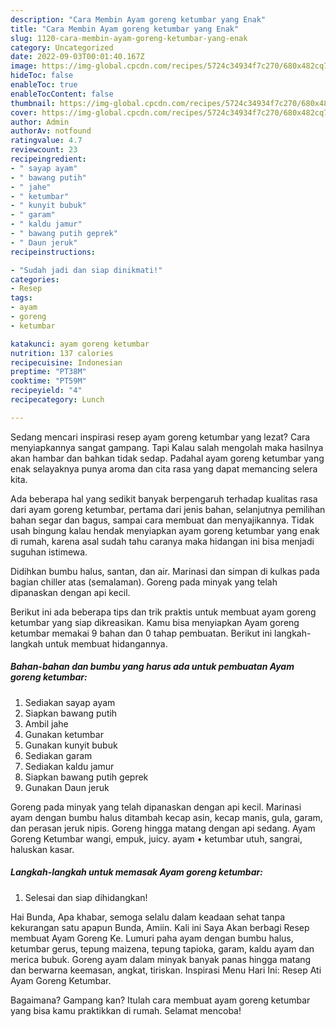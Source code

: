 ```yaml
---
description: "Cara Membin Ayam goreng ketumbar yang Enak"
title: "Cara Membin Ayam goreng ketumbar yang Enak"
slug: 1120-cara-membin-ayam-goreng-ketumbar-yang-enak
category: Uncategorized
date: 2022-09-03T00:01:40.167Z
image: https://img-global.cpcdn.com/recipes/5724c34934f7c270/680x482cq70/ayam-goreng-ketumbar-foto-resep-utama.jpg
hideToc: false
enableToc: true
enableTocContent: false
thumbnail: https://img-global.cpcdn.com/recipes/5724c34934f7c270/680x482cq70/ayam-goreng-ketumbar-foto-resep-utama.jpg
cover: https://img-global.cpcdn.com/recipes/5724c34934f7c270/680x482cq70/ayam-goreng-ketumbar-foto-resep-utama.jpg
author: Admin
authorAv: notfound
ratingvalue: 4.7
reviewcount: 23
recipeingredient:
- " sayap ayam"
- " bawang putih"
- " jahe"
- " ketumbar"
- " kunyit bubuk"
- " garam"
- " kaldu jamur"
- " bawang putih geprek"
- " Daun jeruk"
recipeinstructions:

- "Sudah jadi dan siap dinikmati!"
categories:
- Resep
tags:
- ayam
- goreng
- ketumbar

katakunci: ayam goreng ketumbar 
nutrition: 137 calories
recipecuisine: Indonesian
preptime: "PT38M"
cooktime: "PT59M"
recipeyield: "4"
recipecategory: Lunch

---
```



Sedang mencari inspirasi resep ayam goreng ketumbar yang lezat? Cara menyiapkannya sangat gampang. Tapi Kalau salah mengolah maka hasilnya akan hambar dan bahkan tidak sedap. Padahal ayam goreng ketumbar yang enak selayaknya punya aroma dan cita rasa yang dapat memancing selera kita.


Ada beberapa hal yang sedikit banyak berpengaruh terhadap kualitas rasa dari ayam goreng ketumbar, pertama dari jenis bahan, selanjutnya pemilihan bahan segar dan bagus, sampai cara membuat dan menyajikannya. Tidak usah bingung kalau hendak menyiapkan ayam goreng ketumbar yang enak di rumah, karena asal sudah tahu caranya maka hidangan ini bisa menjadi suguhan istimewa.

Didihkan bumbu halus, santan, dan air. Marinasi dan simpan di kulkas pada bagian chiller atas (semalaman). Goreng pada minyak yang telah dipanaskan dengan api kecil.


Berikut ini ada beberapa tips dan trik praktis untuk membuat ayam goreng ketumbar yang siap dikreasikan. Kamu bisa menyiapkan Ayam goreng ketumbar memakai 9 bahan dan 0 tahap pembuatan. Berikut ini langkah-langkah untuk membuat hidangannya.

<!--inarticleads1-->

##### Bahan-bahan dan bumbu yang harus ada untuk pembuatan Ayam goreng ketumbar:

1. Sediakan  sayap ayam
1. Siapkan  bawang putih
1. Ambil  jahe
1. Gunakan  ketumbar
1. Gunakan  kunyit bubuk
1. Sediakan  garam
1. Sediakan  kaldu jamur
1. Siapkan  bawang putih geprek
1. Gunakan  Daun jeruk


Goreng pada minyak yang telah dipanaskan dengan api kecil. Marinasi ayam dengan bumbu halus ditambah kecap asin, kecap manis, gula, garam, dan perasan jeruk nipis. Goreng hingga matang dengan api sedang. Ayam Goreng Ketumbar wangi, empuk, juicy. ayam • ketumbar utuh, sangrai, haluskan kasar. 

<!--inarticleads2-->

##### Langkah-langkah untuk memasak Ayam goreng ketumbar:


1. Selesai dan siap dihidangkan!

Hai Bunda, Apa khabar, semoga selalu dalam keadaan sehat tanpa kekurangan satu apapun Bunda, Amiin. Kali ini Saya Akan berbagi Resep membuat Ayam Goreng Ke. Lumuri paha ayam dengan bumbu halus, ketumbar gerus, tepung maizena, tepung tapioka, garam, kaldu ayam dan merica bubuk. Goreng ayam dalam minyak banyak panas hingga matang dan berwarna keemasan, angkat, tiriskan. Inspirasi Menu Hari Ini: Resep Ati Ayam Goreng Ketumbar. 

Bagaimana? Gampang kan? Itulah cara membuat ayam goreng ketumbar yang bisa kamu praktikkan di rumah. Selamat mencoba!
